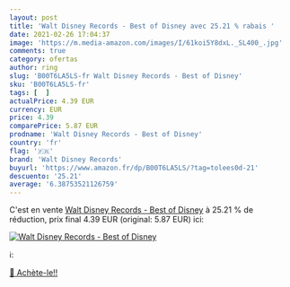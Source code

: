 ```yaml
---
layout: post
title: 'Walt Disney Records - Best of Disney avec 25.21 % rabais '
date: 2021-02-26 17:04:37
image: 'https://m.media-amazon.com/images/I/61koi5Y8dxL._SL400_.jpg'
comments: true
category: ofertas
author: ring
slug: 'B00T6LA5LS-fr Walt Disney Records - Best of Disney'
sku: 'B00T6LA5LS-fr'
tags: [  ]
actualPrice: 4.39 EUR
currency: EUR
price: 4.39
comparePrice: 5.87 EUR
prodname: 'Walt Disney Records - Best of Disney'
country: 'fr'
flag: '🇫🇷'
brand: 'Walt Disney Records'
buyurl: 'https://www.amazon.fr/dp/B00T6LA5LS/?tag=tolees0d-21'
descuento: '25.21'
average: '6.38753521126759'
---
```


C'est en vente [Walt Disney Records - Best of Disney](https://www.amazon.fr/dp/B00T6LA5LS/?tag=tolees0d-21)  à  25.21 % de réduction, prix final  4.39 EUR (original: 5.87 EUR) ici:

[![Walt Disney Records - Best of Disney](https://m.media-amazon.com/images/I/61koi5Y8dxL._SL400_.jpg)](https://www.amazon.fr/dp/B00T6LA5LS/?tag=tolees0d-21)

ℹ️:


[🛒 Achète-le!!](https://www.amazon.fr/dp/B00T6LA5LS/?tag=tolees0d-21)
